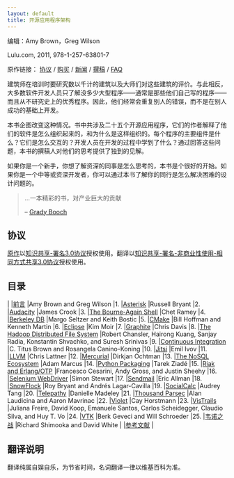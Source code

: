 ```yaml
---
layout: default
title: 开源应用程序架构
---
```


编辑：Amy Brown，Greg Wilson

Lulu.com, 2011, 978-1-257-63801-7

原作链接：
[协议](http://www.aosabook.org/en/#license)	/
[购买](http://www.aosabook.org/en/#purchase)	/
[新闻](http://www.aosabook.org/en/#news)		/
[撰稿](http://www.aosabook.org/en/#contribute)	/
[FAQ](http://www.aosabook.org/en/faq.html)



建筑师在培训时要研究数以千计的建筑以及大师们对这些建筑的评价。与此相反，大多数软件开发人员只了解没多少大型程序——通常是那些他们自己写的程序——而且从不研究史上的优秀程序。因此，他们经常会重复别人的错误，而不是在别人成功的基础上开发。

本书企图改变这种情况。书中共涉及二十五个开源应用程序，它们的作者解释了他们的软件是怎么组织起来的，和为什么是这样组织的。每个程序的主要组件是什么？它们是怎么交互的？开发人员在开发的过程中学到了什么？通过回答这些问题，本书的撰稿人对他们的思考提供了独到的见解。

如果你是一个新手，你想了解资深的同事是怎么思考的，本书是个很好的开始。如果你是一个中等或资深开发者，你可以通过本书了解你的同行是怎么解决困难的设计问题的。

> ...一本精彩的书，对产业巨大的贡献
>
> – [Grady Booch](http://en.wikipedia.org/wiki/Grady_Booch)



## 协议


[原作](http://www.aosabook.org/en/index.html)以[知识共享-署名3.0协议](http://creativecommons.org/licenses/by/3.0/legalcode)授权使用。翻译以[知识共享-署名-非商业性使用-相同方式共享3.0协议](http://creativecommons.org/licenses/by-nc-sa/3.0/legalcode)授权使用。



## 目录


|	|[前言](intro.html)					|Amy Brown and Greg Wilson
|1. 	|[Asterisk](asterisk.html)				|Russell Bryant
|2. 	|[Audacity](audacity.html)				|James Crook
|3. 	|[The Bourne-Again Shell](bash.html)			|Chet Ramey
|4. 	|[Berkeley DB](bdb.html)				|Margo Seltzer and Keith Bostic
|5. 	|[CMake](cmake.html)					|Bill Hoffman and Kenneth Martin
|6. 	|[Eclipse](eclipse.html)				|Kim Moir
|7. 	|[Graphite](graphite.html)				|Chris Davis
|8. 	|[The Hadoop Distributed File System](hdfs.html)	|Robert Chansler, Hairong Kuang, Sanjay Radia, Konstantin Shvachko, and Suresh Srinivas
|9. 	|[Continuous Integration](integration.html)		|C. Titus Brown and Rosangela Canino-Koning
|10. 	|[Jitsi](jitsi.html)					|Emil Ivov
|11. 	|[LLVM](llvm.html)					|Chris Lattner
|12. 	|[Mercurial](mercurial.html)				|Dirkjan Ochtman
|13. 	|[The NoSQL Ecosystem](nosql.html)			|Adam Marcus
|14. 	|[Python Packaging](packaging.html)			|Tarek Ziadé
|15. 	|[Riak and Erlang/OTP](riak.html)			|Francesco Cesarini, Andy Gross, and Justin Sheehy
|16. 	|[Selenium WebDriver](selenium.html)			|Simon Stewart
|17. 	|[Sendmail](sendmail.html)				|Eric Allman
|18. 	|[SnowFlock](snowflock.html)				|Roy Bryant and Andrés Lagar-Cavilla
|19. 	|[SocialCalc](socialcalc.html)				|Audrey Tang
|20. 	|[Telepathy](telepathy.html) 				|Danielle Madeley
|21. 	|[Thousand Parsec](thousandparsec.html)			|Alan Laudicina and Aaron Mavrinac
|22. 	|[Violet](violet.html)					|Cay Horstmann
|23. 	|[VisTrails](vistrails.html)				|Juliana Freire, David Koop, Emanuele Santos, Carlos Scheidegger, Claudio Silva, and Huy T. Vo
|24. 	|[VTK](vtk.html)					|Berk Geveci and Will Schroeder
|25. 	|[韦诺之战](wesnoth.html)					|Richard Shimooka and David White
|	|[参考文献](bibliography.html)				|



## 翻译说明

翻译纯属自娱自乐，为节省时间，名词翻译一律以维基百科为准。



